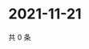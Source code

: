 # 2021-11-21

共 0 条

<!-- BEGIN WEIBO -->
<!-- 最后更新时间 Sun Nov 21 2021 23:00:58 GMT+0800 (China Standard Time) -->

<!-- END WEIBO -->
